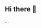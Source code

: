 ## Hi there 👋

<!--
**chwhale/chwhale** is a ✨ _special_ ✨ repository.


- 🔭 I’m currently working on China University Of Petrolium (East China).
- 🌱 I’m currently learning Software Engineering.
- 👯 I’m looking to collaborate on software development.
- 🤔 I’m looking for help with linux/Qt/MySQL.
- 💬 Ask me about C/C++/Java.
- 📫 How to reach me: https://weibo.com/u/7887030402
- 😄 Pronouns: He/Him
- ⚡ Fun fact: "I'm studying in a senior high school"
-->...

